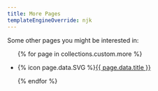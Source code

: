 ```yaml
---
title: More Pages
templateEngineOverride: njk
---
```


Some other pages you might be interested in:
<ul>
{% for page in collections.custom.more %}
    <li><p class="mt-0 ml-2">{% icon page.data.SVG %}<a class="mt-0 ml-2" href="{{ page.url }}">{{ page.data.title }}</a></p></li>
{% endfor %}
</ul>